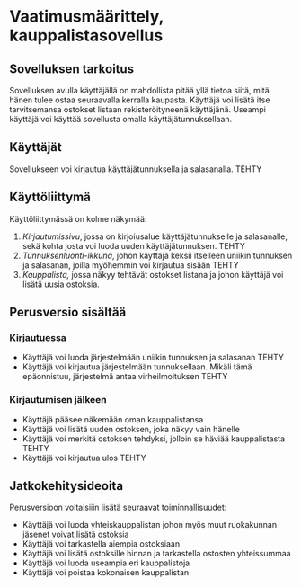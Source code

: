 # Vaatimusmäärittely, kauppalistasovellus
## Sovelluksen tarkoitus
Sovelluksen avulla käyttäjällä on mahdollista pitää yllä tietoa siitä, mitä hänen tulee ostaa seuraavalla kerralla kaupasta. Käyttäjä voi lisätä itse tarvitsemansa ostokset listaan rekisteröityneenä käyttäjänä. Useampi käyttäjä voi käyttää sovellusta omalla käyttäjätunnuksellaan.
## Käyttäjät
Sovellukseen voi kirjautua käyttäjätunnuksella ja salasanalla. TEHTY
## Käyttöliittymä
Käyttöliittymässä on kolme näkymää:
1. *Kirjautumissivu*, jossa on kirjoiusalue käyttäjätunnukselle ja salasanalle, sekä kohta josta voi luoda uuden käyttäjätunnuksen. TEHTY
2. *Tunnuksenluonti-ikkuna*, johon käyttäjä keksii itselleen uniikin tunnuksen ja salasanan, joilla myöhemmin voi kirjautua sisään TEHTY
3. *Kauppalista,* jossa näkyy tehtävät ostokset listana ja johon käyttäjä voi lisätä uusia ostoksia.
## Perusversio sisältää
### Kirjautuessa
- Käyttäjä voi luoda järjestelmään uniikin tunnuksen ja salasanan TEHTY
- Käyttäjä voi kirjautua järjestelmään tunnuksellaan. Mikäli tämä epäonnistuu, järjestelmä antaa virheilmoituksen TEHTY
### Kirjautumisen jälkeen
- Käyttäjä pääsee näkemään oman kauppalistansa
- Käyttäjä voi lisätä uuden ostoksen, joka näkyy vain hänelle 
- Käyttäjä voi merkitä ostoksen tehdyksi, jolloin se häviää kauppalistasta TEHTY
- Käyttäjä voi kirjautua ulos TEHTY
## Jatkokehitysideoita
Perusversioon voitaisiiin lisätä seuraavat toiminnallisuudet:
- Käyttäjä voi luoda yhteiskauppalistan johon myös muut ruokakunnan jäsenet voivat lisätä ostoksia
- Käyttäjä voi tarkastella aiempia ostoksiaan
- Käyttäjä voi lisätä ostoksille hinnan ja tarkastella ostosten yhteissummaa
- Käyttäjä voi luoda useampia eri kauppalistoja
- Käyttäjä voi poistaa kokonaisen kauppalistan

